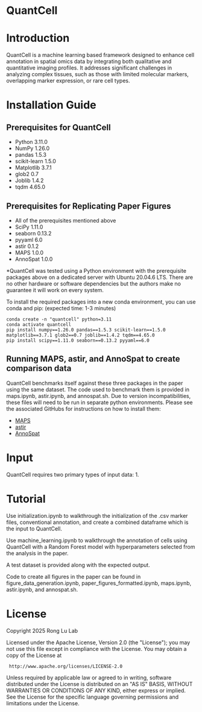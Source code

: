 # QuantCell

# Introduction
QuantCell is a machine learning based framework designed to enhance cell annotation in spatial omics data by integrating both qualitative and quantitative imaging profiles. It addresses significant challenges in analyzing complex tissues, such as those with limited molecular markers, overlapping marker expression, or rare cell types.

# Installation Guide
## Prerequisites for QuantCell
* Python 3.11.0
* NumPy 1.26.0
* pandas 1.5.3
* scikit-learn 1.5.0
* Matplotlib 3.7.1
* glob2 0.7
* Joblib 1.4.2
* tqdm 4.65.0

## Prerequisites for Replicating Paper Figures
* All of the prerequisites mentioned above
* SciPy 1.11.0
* seaborn 0.13.2
* pyyaml 6.0
* astir 0.1.2
* MAPS 1.0.0
* AnnoSpat 1.0.0

*QuantCell was tested using a Python environment with the prerequisite packages above on a dedicated server with Ubuntu 20.04.6 LTS. There are no other hardware or software dependencies but the authors make no guarantee it will work on every system.

To install the required packages into a new conda environment, you can use conda and pip:
(expected time: 1-3 minutes)
```
conda create -n "quantcell" python=3.11
conda activate quantcell
pip install numpy==1.26.0 pandas==1.5.3 scikit-learn==1.5.0 matplotlib==3.7.1 glob2==0.7 joblib==1.4.2 tqdm==4.65.0
pip install scipy==1.11.0 seaborn==0.13.2 pyyaml==6.0
```
## Running MAPS, astir, and AnnoSpat to create comparison data
QuantCell benchmarks itself against these three packages in the paper using the same dataset. The code used to benchmark them is provided in maps.ipynb, astir.ipynb, and annospat.sh. Due to version incompatibilities, these files will need to be run in separate python environments. Please see the associated GitHubs for instructions on how to install them:
* [MAPS](https://github.com/mahmoodlab/MAPS/)
* [astir](https://github.com/camlab-bioml/astir/)
* [AnnoSpat](https://github.com/faryabiLab/AnnoSpat/)


# Input
QuantCell requires two primary types of input data:
1. 

# Tutorial
Use initialization.ipynb to walkthrough the initialization of the .csv marker files, conventional annotation, and create a combined dataframe which is the input to QuantCell.

Use machine_learning.ipynb to walkthrough the annotation of cells using QuantCell with a Random Forest model with hyperparameters selected from the analysis in the paper.

A test dataset is provided along with the expected output.

Code to create all figures in the paper can be found in figure_data_generation.ipynb, paper_figures_formatted.ipynb, maps.ipynb, astir.ipynb, and annospat.sh.

# License
   Copyright 2025 Rong Lu Lab

   Licensed under the Apache License, Version 2.0 (the "License");
   you may not use this file except in compliance with the License.
   You may obtain a copy of the License at

     http://www.apache.org/licenses/LICENSE-2.0

   Unless required by applicable law or agreed to in writing, software
   distributed under the License is distributed on an "AS IS" BASIS,
   WITHOUT WARRANTIES OR CONDITIONS OF ANY KIND, either express or implied.
   See the License for the specific language governing permissions and
   limitations under the License.

